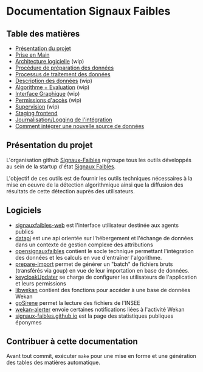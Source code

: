 # Documentation Signaux Faibles

<!-- DOCTOC SKIP -->

## Table des matières

- [Présentation du projet](#présentation-du-projet)
- [Prise en Main](prise-en-main.md)
- [Architecture logicielle](architecture-logicielle.md) (wip)
- [Procédure de préparation des données](procedure-import-donnees.md)
- [Processus de traitement des données](processus-traitement-donnees.md)
- [Description des données](description-donnees.md) (wip)
- [Algorithme + Evaluation](algorithme-evaluation.md) (wip)
- [Interface Graphique](interface-graphique.md) (wip)
- [Permissions d'accès](permissions.md) (wip)
- [Supervision](supervision.md) (wip)
- [Staging frontend](staging-frontend.md)
- [Journalisation/Logging de l'intégration](journalisation-integration.md)
- [Comment intégrer une nouvelle source de données](integration-nouvelle-source-donnees.md)

## Présentation du projet

L'organisation github [Signaux-Faibles](https://github.com/signaux-faibles/) regroupe tous les outils développés au sein de la startup d'état [Signaux Faibles](https://beta.gouv.fr/startups/signaux-faibles.html).

L'objectif de ces outils est de fournir les outils techniques nécessaires à la mise en oeuvre de la détection algorithmique ainsi que la diffusion des résultats de cette détection auprès des utilisateurs.

## Logiciels

- [signauxfaibles-web](https://github.com/signaux-faibles/signauxfaibles-web) est l'interface utilisateur destinée aux agents publics
- [datapi](https://github.com/signaux-faibles/datapi) est une api orientée sur
  l'hébergement et l'échange de données dans un contexte de gestion complexe
  des attributions
- [opensignauxfaibles](https://github.com/signaux-faibles/opensignauxfaibles)
  contient le socle technique permettant l'intégration des données et les
  calculs en vue d'entraîner l'algorithme.
- [prepare-import](https://github.com/signaux-faibles/prepare-import) permet de
  générer un "batch" de fichiers bruts (transférés via goup) en vue de leur
  importation en base de données.
- [keycloakUpdater](https://github.com/signaux-faibles/keycloakUpdater) se charge de configurer les utilisateurs de l'application et leurs permissions
- [libwekan](https://github.com/signaux-faibles/libwekan) contient des fonctions pour accéder à une base de données Wekan
- [goSirene](https://github.com/signaux-faibles/goSirene) permet la lecture des fichiers de l'INSEE
- [wekan-alerter](https://github.com/signaux-faibles/wekan-alerter) envoie certaines notifications liées à l'activité Wekan
- [signaux-faibles.github.io](https://github.com/signaux-faibles/signaux-faibles.beta.gouv.fr) est la page des statistiques publiques éponymes

## Contribuer à cette documentation

Avant tout commit, exécuter `make` pour une mise en forme et une génération des tables des matières automatique.
